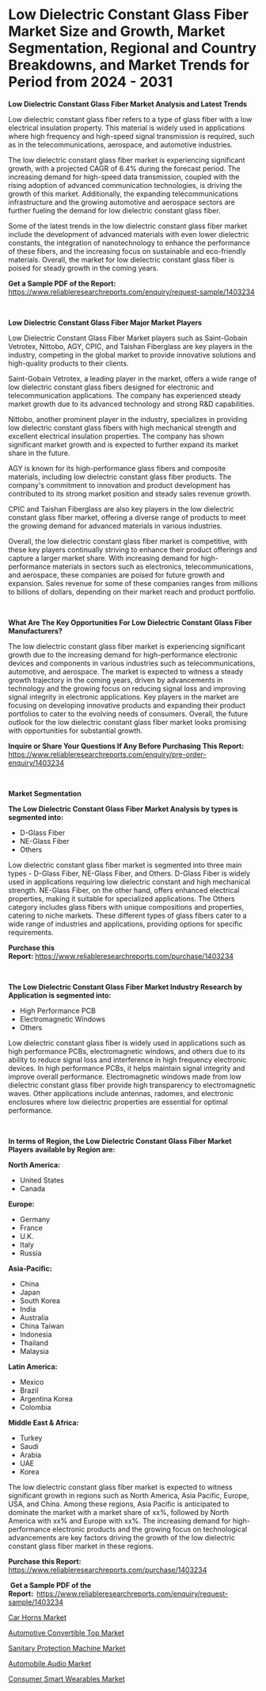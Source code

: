 <p><h1>Low Dielectric Constant Glass Fiber Market Size and Growth, Market Segmentation, Regional and Country Breakdowns, and Market Trends for Period from 2024 -  2031</h1></p><p><strong>Low Dielectric Constant Glass Fiber Market Analysis and Latest Trends</strong></p>
<p><p>Low dielectric constant glass fiber refers to a type of glass fiber with a low electrical insulation property. This material is widely used in applications where high frequency and high-speed signal transmission is required, such as in the telecommunications, aerospace, and automotive industries.</p><p>The low dielectric constant glass fiber market is experiencing significant growth, with a projected CAGR of 6.4% during the forecast period. The increasing demand for high-speed data transmission, coupled with the rising adoption of advanced communication technologies, is driving the growth of this market. Additionally, the expanding telecommunications infrastructure and the growing automotive and aerospace sectors are further fueling the demand for low dielectric constant glass fiber.</p><p>Some of the latest trends in the low dielectric constant glass fiber market include the development of advanced materials with even lower dielectric constants, the integration of nanotechnology to enhance the performance of these fibers, and the increasing focus on sustainable and eco-friendly materials. Overall, the market for low dielectric constant glass fiber is poised for steady growth in the coming years.</p></p>
<p><strong>Get a Sample PDF of the Report:&nbsp;</strong> <a href="https://www.reliableresearchreports.com/enquiry/request-sample/1403234">https://www.reliableresearchreports.com/enquiry/request-sample/1403234</a></p>
<p>&nbsp;</p>
<p><strong>Low Dielectric Constant Glass Fiber Major Market Players</strong></p>
<p><p>Low Dielectric Constant Glass Fiber Market players such as Saint-Gobain Vetrotex, Nittobo, AGY, CPIC, and Taishan Fiberglass are key players in the industry, competing in the global market to provide innovative solutions and high-quality products to their clients. </p><p>Saint-Gobain Vetrotex, a leading player in the market, offers a wide range of low dielectric constant glass fibers designed for electronic and telecommunication applications. The company has experienced steady market growth due to its advanced technology and strong R&D capabilities.</p><p>Nittobo, another prominent player in the industry, specializes in providing low dielectric constant glass fibers with high mechanical strength and excellent electrical insulation properties. The company has shown significant market growth and is expected to further expand its market share in the future.</p><p>AGY is known for its high-performance glass fibers and composite materials, including low dielectric constant glass fiber products. The company's commitment to innovation and product development has contributed to its strong market position and steady sales revenue growth.</p><p>CPIC and Taishan Fiberglass are also key players in the low dielectric constant glass fiber market, offering a diverse range of products to meet the growing demand for advanced materials in various industries.</p><p>Overall, the low dielectric constant glass fiber market is competitive, with these key players continually striving to enhance their product offerings and capture a larger market share. With increasing demand for high-performance materials in sectors such as electronics, telecommunications, and aerospace, these companies are poised for future growth and expansion. Sales revenue for some of these companies ranges from millions to billions of dollars, depending on their market reach and product portfolio.</p></p>
<p>&nbsp;</p>
<p><strong>What Are The Key Opportunities For Low Dielectric Constant Glass Fiber Manufacturers?</strong></p>
<p><p>The low dielectric constant glass fiber market is experiencing significant growth due to the increasing demand for high-performance electronic devices and components in various industries such as telecommunications, automotive, and aerospace. The market is expected to witness a steady growth trajectory in the coming years, driven by advancements in technology and the growing focus on reducing signal loss and improving signal integrity in electronic applications. Key players in the market are focusing on developing innovative products and expanding their product portfolios to cater to the evolving needs of consumers. Overall, the future outlook for the low dielectric constant glass fiber market looks promising with opportunities for substantial growth.</p></p>
<p><strong>Inquire or Share Your Questions If Any Before Purchasing This Report:</strong> <a href="https://www.reliableresearchreports.com/enquiry/pre-order-enquiry/1403234">https://www.reliableresearchreports.com/enquiry/pre-order-enquiry/1403234</a></p>
<p>&nbsp;</p>
<p><strong>Market Segmentation</strong></p>
<p><strong>The Low Dielectric Constant Glass Fiber Market Analysis by types is segmented into:</strong></p>
<p><ul><li>D-Glass Fiber</li><li>NE-Glass Fiber</li><li>Others</li></ul></p>
<p><p>Low dielectric constant glass fiber market is segmented into three main types - D-Glass Fiber, NE-Glass Fiber, and Others. D-Glass Fiber is widely used in applications requiring low dielectric constant and high mechanical strength. NE-Glass Fiber, on the other hand, offers enhanced electrical properties, making it suitable for specialized applications. The Others category includes glass fibers with unique compositions and properties, catering to niche markets. These different types of glass fibers cater to a wide range of industries and applications, providing options for specific requirements.</p></p>
<p><strong>Purchase this Report:&nbsp;</strong><a href="https://www.reliableresearchreports.com/purchase/1403234">https://www.reliableresearchreports.com/purchase/1403234</a></p>
<p>&nbsp;</p>
<p><strong>The Low Dielectric Constant Glass Fiber Market Industry Research by Application is segmented into:</strong></p>
<p><ul><li>High Performance PCB</li><li>Electromagnetic Windows</li><li>Others</li></ul></p>
<p><p>Low dielectric constant glass fiber is widely used in applications such as high performance PCBs, electromagnetic windows, and others due to its ability to reduce signal loss and interference in high frequency electronic devices. In high performance PCBs, it helps maintain signal integrity and improve overall performance. Electromagnetic windows made from low dielectric constant glass fiber provide high transparency to electromagnetic waves. Other applications include antennas, radomes, and electronic enclosures where low dielectric properties are essential for optimal performance.</p></p>
<p>&nbsp;</p>
<p><strong>In terms of Region, the Low Dielectric Constant Glass Fiber Market Players available by Region are:</strong></p>
<p>
    <p> <strong> North America: </strong>
        <ul>
            <li>United States</li>
            <li>Canada</li>
        </ul>
        </p> 
    <p> <strong> Europe: </strong>
        <ul>
            <li>Germany</li>
            <li>France</li>
            <li>U.K.</li>
            <li>Italy</li>
            <li>Russia</li>
        </ul>
        </p> 
    <p> <strong> Asia-Pacific: </strong>
        <ul>
            <li>China</li>
            <li>Japan</li>
            <li>South Korea</li>
            <li>India</li>
            <li>Australia</li>
            <li>China Taiwan</li>
            <li>Indonesia</li>
            <li>Thailand</li>
            <li>Malaysia</li>
        </ul>
        </p> 
    <p> <strong> Latin America: </strong>
        <ul>
            <li>Mexico</li>
            <li>Brazil</li>
            <li>Argentina Korea</li>
            <li>Colombia</li>
        </ul>
        </p> 
    <p> <strong> Middle East & Africa: </strong>
        <ul>
            <li>Turkey</li>
            <li>Saudi</li>
            <li>Arabia</li>
            <li>UAE</li>
            <li>Korea</li>
        </ul>
    </p>
    </p>
<p><p>The low dielectric constant glass fiber market is expected to witness significant growth in regions such as North America, Asia Pacific, Europe, USA, and China. Among these regions, Asia Pacific is anticipated to dominate the market with a market share of xx%, followed by North America with xx% and Europe with xx%. The increasing demand for high-performance electronic products and the growing focus on technological advancements are key factors driving the growth of the low dielectric constant glass fiber market in these regions.</p></p>
<p><strong>Purchase this Report: </strong><a href="https://www.reliableresearchreports.com/purchase/1403234">https://www.reliableresearchreports.com/purchase/1403234</a></p>
<p>&nbsp;<strong>Get a Sample PDF of the Report:&nbsp;&nbsp;</strong><a href="https://www.reliableresearchreports.com/enquiry/request-sample/1403234">https://www.reliableresearchreports.com/enquiry/request-sample/1403234</a></p>
<p><strong></strong></p>
<p><p><a href="https://view.publitas.com/reportprime-1/car-horns-market-size-growth-and-forecast-from-2024-2031/">Car Horns Market</a></p><p><a href="https://glittery-fuchsia-86a.notion.site/Automotive-Convertible-Top-Market-Size-and-Examines-its-Market-Scope-with-a-Primary-Focus-on-Growt-58736b2e2452449ca2f127b4779620c5">Automotive Convertible Top Market</a></p><p><a href="https://bubble-tree-ea4.notion.site/Sanitary-Protection-Machine-Market-Size-Share-Trends-Analysis-Report-By-Material-By-Type-By-End-6f17ef662e0643d0b2e9683003b6aa10">Sanitary Protection Machine Market</a></p><p><a href="https://view.publitas.com/reportprime-1/automobile-audio-market-challenges-opportunities-and-growth-drivers-and-major-market-players-forecasted-for-period-from-2024-2031/">Automobile Audio Market</a></p><p><a href="https://silk-columnist-571.notion.site/Consumer-Smart-Wearables-Market-Growth-Market-Trends-COVID-19-Impact-and-Forecasts-for-period-fro-cf438d258c1546e1b9e3704613165ece">Consumer Smart Wearables Market</a></p></p>